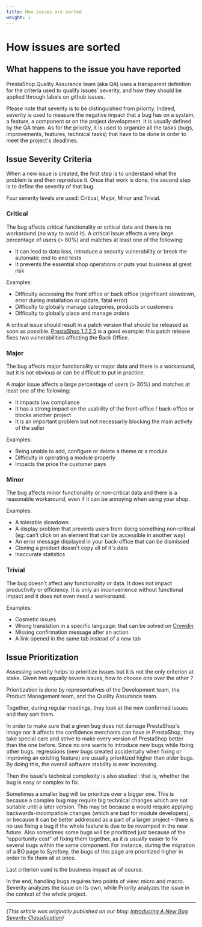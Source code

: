 ```yaml
---
title: How issues are sorted
weight: 1
---
```


# How issues are sorted

## What happens to the issue you have reported

PrestaShop Quality Assurance team (aka QA) uses a transparent definition for the criteria used to qualify issues' severity, and how they should be applied through labels on github issues.

Please note that severity is to be distinguished from priority. Indeed, severity is used to measure the negative impact that a bug has on a system, a feature, a component or on the project development. It is usually defined by the QA team. As for the priority, it is used to organize all the tasks (bugs, improvements, features, technical tasks) that have to be done in order to meet the project's deadlines. 


## Issue Severity Criteria

When a new issue is created, the first step is to understand what the problem is and then reproduce it. Once that work is done, the second step is to define the severity of that bug.

Four severity levels are used: Critical, Major, Minor and Trivial.

### Critical

The bug affects critical functionality or critical data and there is no workaround (no way to avoid it).
A critical issue affects a very large percentage of users (> 60%) and matches at least one of the following:

- It can lead to data loss, introduce a security vulnerability or break the automatic end to end tests
- It prevents the essential shop operations or puts your business at great risk

Examples:

- Difficulty accessing the front office or back office (significant slowdown, error during installation or update, fatal error)
- Difficulty to globally manage categories, products or customers
- Difficulty to globally place and manage orders

A critical issue should result in a patch version that should be released as soon as possible. [PrestaShop 1.7.2.5](https://build.prestashop-project.org/news/prestashop-1-7-2-5-maintenance-release/) is a good example: this patch release fixes two vulnerabilities affecting the Back Office.


### Major

The bug affects major functionality or major data and there is a workaround, but it is not obvious or can be difficult to put in practice.

A major issue affects a large percentage of users (> 30%) and matches at least one of the following:

- It impacts law compliance
- It has a strong impact on the usability of the front-office / back-office or blocks another project
- It is an important problem but not necessarily blocking the main activity of the seller

Examples:

- Being unable to add, configure or delete a theme or a module
- Difficulty in operating a module properly
- Impacts the price the customer pays

### Minor

The bug affects minor functionality or non-critical data and there is a reasonable workaround, even if it can be annoying when using your shop.


Examples:

- A tolerable slowdown
- A display problem that prevents users from doing something non-critical (eg: can’t click on an element that can be accessible in another way)
- An error message displayed in your back-office that can be dismissed
- Cloning a product doesn't copy all of it's data
- Inaccurate statistics


### Trivial

The bug doesn’t affect any functionality or data. It does not impact productivity or efficiency. It is only an inconvenience without functional impact and it does not even need a workaround.

Examples:

- Cosmetic issues
- Wrong translation in a specific language: that can be solved on [Crowdin](https://crowdin.com/project/prestashop-official)
- Missing confirmation message after an action
- A link opened in the same tab instead of a new tab


## Issue Prioritization

Assessing severity helps to prioritize issues but it is not the only criterion at stake. Given two equally severe issues, how to choose one over the other ?

Prioritization is done by representatives of the Development team, the Product Management team, and the Quality Assurance team.

Together, during regular meetings, they look at the new confirmed issues and they sort them.

In order to make sure that a given bug does not damage PrestaShop's image nor it affects the confidence merchants can have in PrestaShop, they take special care and strive to make every version of PrestaShop better than the one before. Since no one wants to introduce new bugs while fixing other bugs, regressions (new bugs created accidentally when fixing or improving an existing feature) are usually prioritized higher than older bugs. By doing this, the overall software stability is ever increasing.

Then the issue's technical complexity is also studied : that is, whether the bug is easy or complex to fix.

Sometimes a smaller bug will be prioritize over a bigger one. This is because a complex bug may require big technical changes which are not suitable until a later version. This may be because a would require applying backwards-incompatible changes (which are bad for module developers), or because it can be better addressed as a part of a larger project – there is no use fixing a bug if the whole feature is due to be revamped in the near future.
Also sometimes some bugs will be prioritized just because of the “opportunity cost” of fixing them together, as it is usually easier to fix several bugs within the same component. For instance, during the migration of a BO page to Symfony, the bugs of this page are prioritized higher in order to fix them all at once.

Last criterion used is the business impact as of course.

In the end, handling bugs requires two points of view: micro and macro. Severity analyzes the issue on its own, while Priority analyzes the issue in the context of the whole project.

---

_(This article was originally published on our blog: [Introducing A New Bug Severity Classification](https://build.prestashop-project.org/news/severity-classification/))_
